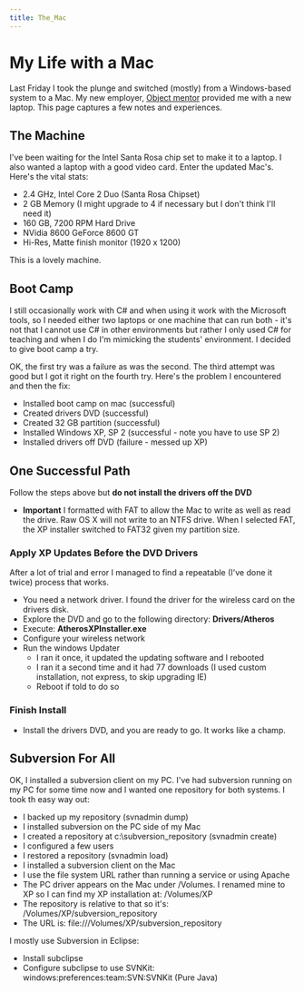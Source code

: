 ```yaml
---
title: The_Mac
---
```

# My Life with a Mac

Last Friday I took the plunge and switched (mostly) from a Windows-based system to a Mac. My new employer, [Object mentor](http://www.objectmentor.com) provided me with a new laptop. This page captures a few notes and experiences.

## The Machine
I've been waiting for the Intel Santa Rosa chip set to make it to a laptop. I also wanted a laptop with a good video card. Enter the updated Mac's. Here's the vital stats:
* 2.4 GHz, Intel Core 2 Duo (Santa Rosa Chipset)
* 2 GB Memory (I might upgrade to 4 if necessary but I don't think I'll need it)
* 160 GB, 7200 RPM Hard Drive
* NVidia 8600 GeForce 8600 GT
* Hi-Res, Matte finish monitor (1920 x 1200)

This is a lovely machine.

## Boot Camp
I still occasionally work with C# and when using it work with the Microsoft tools, so I needed either two laptops or one machine that can run both - it's not that I cannot use C# in other environments but rather I only used C# for teaching and when I do I'm mimicking the students' environment. I decided to give boot camp a try.

OK, the first try was a failure as was the second. The third attempt was good but I got it right on the fourth try. Here's the problem I encountered and then the fix:
* Installed boot camp on mac (successful)
* Created drivers DVD (successful)
* Created 32 GB partition (successful)
* Installed Windows XP, SP 2 (successful - note you have to use SP 2)
* Installed drivers off DVD (failure - messed up XP)

## One Successful Path
Follow the steps above but **do not install the drivers off the DVD**
* **Important** I formatted with FAT to allow the Mac to write as well as read the drive. Raw OS X will not write to an NTFS drive. When I selected FAT, the XP installer switched to FAT32 given my partition size.

### Apply XP Updates **Before** the DVD Drivers
After a lot of trial and error I managed to find a repeatable (I've done it twice) process that works.
* You need a network driver. I found the driver for the wireless card on the drivers disk.
* Explore the DVD and go to the following directory: **Drivers/Atheros**
* Execute: **AtherosXPInstaller.exe**
* Configure your wireless network
* Run the windows Updater
  * I ran it once, it updated the updating software and I rebooted
  * I ran it a second time and it had 77 downloads (I used custom installation, not express, to skip upgrading IE)
  * Reboot if told to do so

### Finish Install
  * Install the drivers DVD, and you are ready to go. It works like a champ.

## Subversion For All
OK, I installed a subversion client on my PC. I've had subversion running on my PC for some time now and I wanted one repository for both systems. I took th easy way out:
* I backed up my repository (svnadmin dump)
* I installed subversion on the PC side of my Mac
* I created a repository at c:\subversion_repository (svnadmin create)
* I configured a few users
* I restored a repository (svnadmin load)
* I installed a subversion client on the Mac
* I use the file system URL rather than running a service or using Apache
* The PC driver appears on the Mac under /Volumes. I renamed mine to XP so I can find my XP installation at: /Volumes/XP
* The repository is relative to that so it's: /Volumes/XP/subversion_repository
* The URL is: file:///Volumes/XP/subversion_repository

I mostly use Subversion in Eclipse:
* Install subclipse
* Configure subclipse to use SVNKit: windows:preferences:team:SVN:SVNKit (Pure Java)
